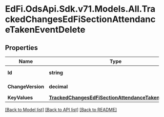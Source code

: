 # EdFi.OdsApi.Sdk.v71.Models.All.TrackedChangesEdFiSectionAttendanceTakenEventDelete

## Properties

Name | Type | Description | Notes
------------ | ------------- | ------------- | -------------
**Id** | **string** | Resource identifier | [optional] 
**ChangeVersion** | **decimal** | Change version | [optional] 
**KeyValues** | [**TrackedChangesEdFiSectionAttendanceTakenEventKey**](TrackedChangesEdFiSectionAttendanceTakenEventKey.md) |  | [optional] 

[[Back to Model list]](../../README.md#documentation-for-models) [[Back to API list]](../../README.md#documentation-for-api-endpoints) [[Back to README]](../../README.md)

